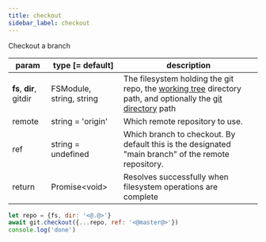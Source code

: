 ```yaml
---
title: checkout
sidebar_label: checkout
---
```


Checkout a branch

| param                   | type [= default]         | description                                                                                                                                         |
| ----------------------- | ------------------------ | --------------------------------------------------------------------------------------------------------------------------------------------------- |
| **fs**, **dir**, gitdir | FSModule, string, string | The filesystem holding the git repo, the [working tree](dir-vs-gitdir.md) directory path, and optionally the [git directory](dir-vs-gitdir.md) path |
| remote                  | string = 'origin'        | Which remote repository to use.                                                                                                                     |
| ref                     | string = undefined       | Which branch to checkout. By default this is the designated "main branch" of the remote repository.                                                 |
| return                  | Promise\<void\>          | Resolves successfully when filesystem operations are complete                                                                                       |

```js
let repo = {fs, dir: '<@.@>'}
await git.checkout({...repo, ref: '<@master@>'})
console.log('done')
```